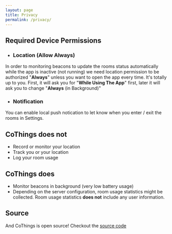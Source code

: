 ```yaml
---
layout: page
title: Privacy
permalink: /privacy/
---
```


## Required Device Permissions

* ### Location (Allow Always)

In order to monitoring beacons to update the rooms status automatically while the app is inactive (not running) we need location permission to be authorized "**Always**" unless you want to open the app every time. It's totally up to you. First, it will ask you for "**While Using The App**" first, later it will ask you to change "**Always** (in Background)"

* ### Notification
You can enable local push notication to let know when you enter / exit the rooms in Settings.

## CoThings does not

- Record or monitor your location
- Track you or your location
- Log your room usage

## CoThings does

- Monitor beacons in background (very low battery usage)
- Depending on the server configuration, room usage statistics might be collected. Room usage statistics **does not** include any user information.

## Source

And CoThings is open source! Checkout the [source code](/code)
